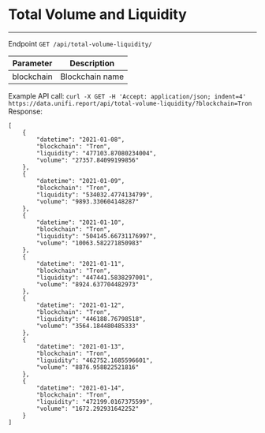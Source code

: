 # Total Volume and Liquidity

<hr>

Endpoint `GET /api/total-volume-liquidity/`

| Parameter     | Description        |
| -----------   | -----------        | 
| blockchain    | Blockchain name    |

Example API call: ```curl -X GET -H 'Accept: application/json; indent=4' https://data.unifi.report/api/total-volume-liquidity/?blockchain=Tron```<br>
Response:
```
[
    {
        "datetime": "2021-01-08",
        "blockchain": "Tron",
        "liquidity": "477103.87080234004",
        "volume": "27357.84099199856"
    },
    {
        "datetime": "2021-01-09",
        "blockchain": "Tron",
        "liquidity": "534032.4774134799",
        "volume": "9893.330604148287"
    },
    {
        "datetime": "2021-01-10",
        "blockchain": "Tron",
        "liquidity": "504145.66731176997",
        "volume": "10063.582271850983"
    },
    {
        "datetime": "2021-01-11",
        "blockchain": "Tron",
        "liquidity": "447441.5838297001",
        "volume": "8924.637704482973"
    },
    {
        "datetime": "2021-01-12",
        "blockchain": "Tron",
        "liquidity": "446188.76798518",
        "volume": "3564.184480485333"
    },
    {
        "datetime": "2021-01-13",
        "blockchain": "Tron",
        "liquidity": "462752.1685596601",
        "volume": "8876.958822521816"
    },
    {
        "datetime": "2021-01-14",
        "blockchain": "Tron",
        "liquidity": "472199.0167375599",
        "volume": "1672.292931642252"
    }
]
```
